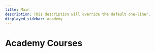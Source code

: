 ```yaml
---
title: Main
description: This description will override the default one-liner.
displayed_sidebar: academy
---
```


# Academy Courses